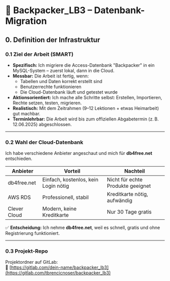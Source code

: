# 🏨 Backpacker_LB3 – Datenbank-Migration

## 0. Definition der Infrastruktur

### 0.1 Ziel der Arbeit (SMART)

- **Spezifisch:** Ich migriere die Access-Datenbank "Backpacker" in ein MySQL-System – zuerst lokal, dann in die Cloud.
- **Messbar:** Die Arbeit ist fertig, wenn:
  - Tabellen und Daten korrekt erstellt sind
  - Benutzerrechte funktionieren
  - Die Cloud-Datenbank läuft und getestet wurde
- **Aktionsorientiert:** Ich mache alle Schritte selbst: Erstellen, Importieren, Rechte setzen, testen, migrieren.
- **Realistisch:** Mit dem Zeitrahmen (9–12 Lektionen + etwas Heimarbeit) gut machbar.
- **Terminlehrbar:** Die Arbeit wird bis zum offiziellen Abgabetermin (z. B. 12.06.2025) abgeschlossen.

---

### 0.2 Wahl der Cloud-Datenbank

Ich habe verschiedene Anbieter angeschaut und mich für **db4free.net** entschieden.

| Anbieter       | Vorteil                          | Nachteil                   |
|----------------|----------------------------------|-----------------------------|
| db4free.net    | Einfach, kostenlos, kein Login nötig | Nicht für echte Produkte geeignet |
| AWS RDS        | Professionell, stabil            | Kreditkarte nötig, aufwändig |
| Clever Cloud   | Modern, keine Kreditkarte        | Nur 30 Tage gratis          |

✅ **Entscheidung:** Ich nehme **db4free.net**, weil es schnell, gratis und ohne Registrierung funktioniert.

---

### 0.3 Projekt-Repo

Projektordner auf GitLab:  
📁 [https://gitlab.com/dein-name/backpacker_lb3](https://gitlab.com/tbrencicnoser/backpacker_lb3)

